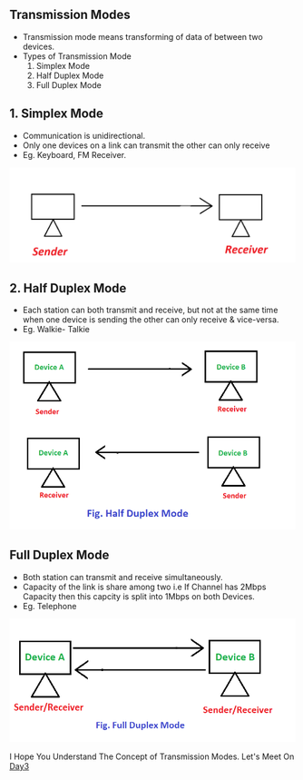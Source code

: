 ## Transmission Modes
- Transmission mode means transforming of data of between two devices.
- Types of Transmission Mode 
   1) Simplex Mode
   2) Half Duplex Mode 
   3) Full Duplex Mode

## 1. Simplex Mode 
- Communication is unidirectional.
- Only one devices on a link can transmit the other can only receive
- Eg. Keyboard, FM Receiver.
<p align="center">             
<img src="Images/Simplex.png?raw=true" alt="Simplex Mode">

## 2. Half Duplex Mode
- Each station can both transmit and receive, but not at the same time when one device is sending the other can only receive & vice-versa.
- Eg. Walkie- Talkie
<p align="center">             
<img src="Images/HalfDuplex.png?raw=true" alt="Half Duplex Mode">

## Full Duplex Mode
- Both station can transmit and  receive simultaneously.
- Capacity of the link is share among two i.e If Channel has 2Mbps Capacity then this capcity is split into 1Mbps on both Devices.
- Eg. Telephone
<p align="center">             
<img src="Images/FullDuplex.png?raw=true" alt="Half Duplex Mode">

I Hope You Understand The Concept of Transmission Modes.
Let's Meet On [Day3](day03.md)
